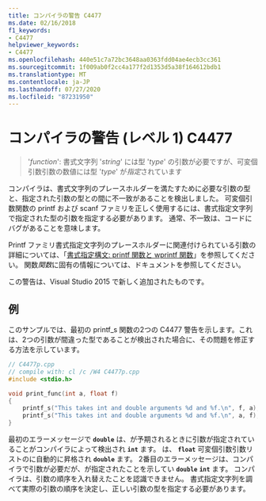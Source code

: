 ```yaml
---
title: コンパイラの警告 C4477
ms.date: 02/16/2018
f1_keywords:
- C4477
helpviewer_keywords:
- C4477
ms.openlocfilehash: 440e51c7a72bc3648aa0363fdd04ae4ecb3cc361
ms.sourcegitcommit: 1f009ab0f2cc4a177f2d1353d5a38f164612bdb1
ms.translationtype: MT
ms.contentlocale: ja-JP
ms.lasthandoff: 07/27/2020
ms.locfileid: "87231950"
---
```

# <a name="compiler-warning-level-1-c4477"></a>コンパイラの警告 (レベル 1) C4477

> '*function*': 書式文字列 '*string*' には型 '*type*' の引数が必要ですが、可変個引数引数の数値には型 '*type*' が*指定*されています

コンパイラは、書式文字列のプレースホルダーを満たすために必要な引数の型と、指定された引数の型との間に不一致があることを検出しました。 可変個引数関数の printf および scanf ファミリを正しく使用するには、書式指定文字列で指定された型の引数を指定する必要があります。 通常、不一致は、コードにバグがあることを意味します。

Printf ファミリ書式指定文字列のプレースホルダーに関連付けられている引数の詳細については、「[書式指定構文: printf 関数と wprintf 関数](../../c-runtime-library/format-specification-syntax-printf-and-wprintf-functions.md)」を参照してください。 関数*関数*に固有の情報については、ドキュメントを参照してください。

この警告は、Visual Studio 2015 で新しく追加されたものです。

## <a name="example"></a>例

このサンプルでは、最初の printf_s 関数の2つの C4477 警告を示します。これは、2つの引数が間違った型であることが検出された場合に、その問題を修正する方法を示しています。

```cpp
// C4477p.cpp
// compile with: cl /c /W4 C4477p.cpp
#include <stdio.h>

void print_func(int a, float f)
{
    printf_s("This takes int and double arguments %d and %f.\n", f, a); // C4477, expected int then double
    printf_s("This takes int and double arguments %d and %f.\n", a, f); // fix: types in correct order
}
```

最初のエラーメッセージで **`double`** は、が予期されるときに引数が指定されていることがコンパイラによって検出され **`int`** ます。 は、 **`float`** 可変個引数引数リストのに自動的に昇格され **`double`** ます。 2番目のエラーメッセージは、コンパイラで引数が必要だが、が指定されたことを示してい **`double`** **`int`** ます。 コンパイラは、引数の順序を入れ替えたことを認識できません。 書式指定文字列を調べて実際の引数の順序を決定し、正しい引数の型を指定する必要があります。
